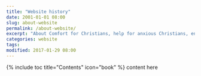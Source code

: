 ```yaml
---
title: "Website history"
date: 2001-01-01 08:00
slug: about-website
permalink: /about-website/
excerpt: "About Comfort for Christians, help for anxious Christians, encouragement, resources, writings on faith"
categories: website
tags:
modified: 2017-01-29 08:00
---
```

{% include toc title="Contents" icon="book" %}
content here
